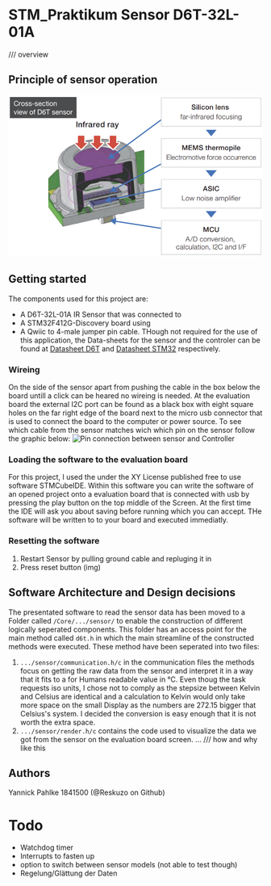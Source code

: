 # STM_Praktikum Sensor D6T-32L-01A
/// overview
## Principle of sensor operation
![Structure of the temperature sensor](./images/sensor_structure.png)

## Getting started
The components used for this project are:
* A D6T-32L-01A IR Sensor that was connected to 
* A STM32F412G-Discovery board using  
* A Qwiic to 4-male jumper pin cable.
THough not required for the use of this application, the Data-sheets for the sensor and the controler can be found at [Datasheet D6T]() and [Datasheet STM32]() respectively.

### Wireing
On the side of the sensor apart from pushing the cable in the box below the board untill a click can be heared no wireing is needed. 
At the evaluation board the external I2C port can be found as a black box with eight square holes on the far right edge of the board next to the micro usb connector that is used to connect the board to the computer or power source. To see which cable from the sensor matches wich which pin on the sensor follow the graphic below:
![Pin connection between sensor and Controller](file:./images/hardware_pinout)

### Loading the software to the evaluation board
For this project, I used the under the XY License published free to use software STMCubeIDE. Within this software you can write the software of an opened project onto a evaluation board that is connected with usb by pressing the play button on the top middle of the Screen. At the first time the IDE will ask you about saving before running which you can accept. THe software will be written to to your board and executed immediatly. 

### Resetting the software
1. Restart Sensor by pulling ground cable and repluging it in
2. Press reset button (img)


## Software Architecture and Design decisions
The presentated software to read the sensor data has been moved to a Folder called `/Core/.../sensor/` to enable the construction of different logically seperated components. This folder has an access point for the main method called `d6t.h` in which the main streamline of the constructed methods were executed. These method have been seperated into two files:
1. `.../sensor/communication.h/c` in the communication files the methods focus on getting the raw data from the sensor and interpret it in a way that it fits to a for Humans readable value in °C. Even thoug the task requests iso units, I chose not to comply as the stepsize between Kelvin and Celsius are identical and a calculation to Kelvin would only take more space on the small Display as the numbers are 272.15 bigger that Celsius's system. I decided the conversion is easy enough that it is not worth the extra space.
2. `.../sensor/render.h/c` contains the code used to visualize the data we got from the sensor on the evaluation board screen. ... /// how and why like this



## Authors
Yannick Pahlke 1841500 (@Reskuzo on Github)
# Todo
* Watchdog timer
* Interrupts to fasten up
* option to switch between sensor models (not able to test though)
* Regelung/Glättung der Daten
  